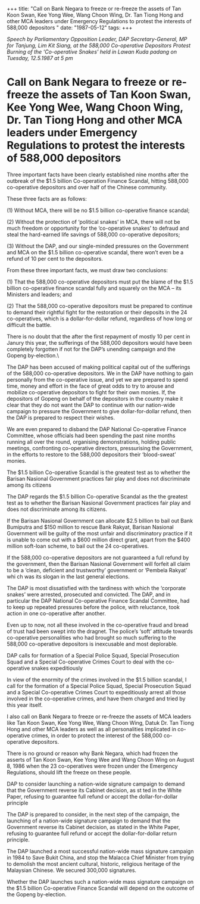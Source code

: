 +++ 
title: "Call on Bank Negara to freeze or re-freeze the assets of Tan Koon Swan, Kee Yong Wee, Wang Choon Wing, Dr. Tan Tiong Hong and other MCA leaders under Emergency Regulations to protest the interests of 588,000 depositors "
date: "1987-05-12"
tags:
+++

_Speech by Parliamentary Opposition Leader, DAP Secretary-General, MP for Tanjung, Lim Kit Siang, at the 588,000 Co-operative Depositors Protest Burning of the ‘Co-operative Snakes’ held in Lawan Kuda padang on Tuesday, 12.5.1987 at 5 pm_

# Call on Bank Negara to freeze or re-freeze the assets of Tan Koon Swan, Kee Yong Wee, Wang Choon Wing, Dr. Tan Tiong Hong and other MCA leaders under Emergency Regulations to protest the interests of 588,000 depositors 

Three important facts have been clearly established nine months after the outbreak of the $1.5 billion Co-operation Finance Scandal, hitting 588,000 co-operative depositors and over half of the Chinese community.</u>

These three facts are as follows:

(1) Without MCA, there will be no $1.5 billion co-operative finance scandal;

(2) Without the protection of ‘political snakes’ in MCA, there will not be much freedom or opportunity for the ‘co-operative snakes’ to defraud and steal the hard-earned life savings of 588,000 co-operative depositors;

(3) Without the DAP, and our single-minded pressures on the Government and MCA on the $1.5 billion co-operative scandal, there won’t even be a refund of 10 per cent to the depositors.

From these three important facts, we must draw two conclusions:

(1) That the 588,000 co-operative depositors must put the blame of the $1.5 billion co-operative finance scandal fully and squarely on the MCA – its Ministers and leaders; and 

(2) That the 588,000 co-operative depositors must be prepared to continue to demand their rightful fight for the restoration or their deposits in the 24 co-operatives, which is a dollar-for-dollar refund, regardless of how long or difficult the battle.

There is no doubt that the after the first repayment of mostly 10 per cent in Janury this year, the sufferings of the 588,000 depositors would have been completely forgotten if not for the DAP’s unending campaign and the Gopeng by-election.\

The DAP has been accused of making political capital out of the sufferings of the 588,000 co-operative depositors. We in the DAP have nothing to gain personally from the co-operative issue, and yet we are prepared to spend time, money and effort in the face of great odds to try to arouse and mobilize co-operative depositors to fight for their own monies. If, the depositors of Gopeng on behalf of the depositors in the country make it clear that they do not want the DAP to continue with our nation-wide campaign to pressure the Government to give dollar-for-dollar refund, then the DAP is prepared to respect their wishes.

We are even prepared to disband the DAP National Co-operative Finance Committee, whose officials had been spending the past nine months running all over the round, organising demonstrations, holding public meetings, confronting co-operative directors, pressurising the Government, in the efforts to restore to the 588,000 depositors their ‘blood-sweat’ monies.

The $1.5 billion Co-operative Scandal is the greatest test as to whether the Barisan Nasional Government practices fair play and does not discriminate among its citizens

The DAP regards the $1.5 billion Co-operative Scandal as the the greatest test as to whether the Barisan Nasional Government practices fair play and does not discriminate among its citizens.

If the Barisan Nasional Government can allocate $2.5 billion to bail out Bank Bumiputra and $150 million to rescue Bank Rakyat, Barisan Nasional Government will be guilty of the most unfair and discriminatory practice if it is unable to come out with a $600 million direct grant, apart from the $400 million soft-loan scheme, to bail out the 24 co-operatives.

If the 588,000 co-operative depositors are not guaranteed a full refund by the government, then the Barisan Nasional Government will forfeit all claim to be a ‘clean, deficient and trustworthy’ government or ‘Pembela Rakyat’ whi ch was its slogan in the last general elections.

The DAP is most dissatisfied with the tardiness with which the ‘corporate snakes’ were arrested, prosecuted and convicted. The DAP, and in particular the DAP National Co-operative Finance Scandal Committee, had to keep up repeated pressures before the police, with reluctance, took action in one co-operative after another.

Even up to now, not all these involved in the co-operative fraud and bread of trust had been swept into the dragnet. The police’s ‘soft’ attitude towards co-operative personalities who had brought so much suffering to the 588,000 co-operative depositors is inexcusable and most deplorable.

DAP calls for formation of a Special Police Squad, Special Prosecution Squad and a Special Co-operative Crimes Court to deal with the co-operative snakes expeditiously

In view of the enormity of the crimes involved in the $1.5 billion scandal, I call for the formation of a Special Police Squad, Special Prosecution Squad and a Special Co-operative Crimes Court to expeditiously arrest all those involved in the co-operative crimes, and have them charged and tried by this year itself.

I also call on Bank Negara to freeze or re-freeze the assets of MCA leaders like Tan Koon Swan, Kee Yong Wee, Wang Choon Wing, Datuk Dr. Tan Tiong Hong and other MCA leaders as well as all personalities implicated in co-operative crimes, in order to protect the interest of the 588,000 co-operative depositors.

There is no ground or reason why Bank Negara, which had frozen the asserts of Tan Koon Swan, Kee Yong Wee and Wang Choon Wing on August 8, 1986 when the 23 co-operatives were frozen under the Emergency Regulations, should lift the freeze on these people.

DAP to consider launching a nation-wide signature campaign to demand that the Government reverse its Cabinet decision, as st ted in the White Paper, refusing to guarantee full refund or accept the dollar-for-dollar principle

The DAP is prepared to consider, in the next step of the campaign, the launching of a nation-wide signature campaign to demand that the Government reverse its Cabinet decision, as stated in the White Paper, refusing to guarantee full refund or accept the dollar-for-dollar return principle.

The DAP launched a most successful nation-wide mass signature campaign in 1984 to Save Bukit China, and stop the Malacca Chief Minister from trying to demolish the most ancient cultural, historic, religious heritage of the Malaysian Chinese. We secured 300,000 signatures.

Whether the DAP launches such a nation-wide mass signature campaign on the $1.5 billion Co-operative Finance Scandal will depend on the outcome of the Gopeng by-election.
 

